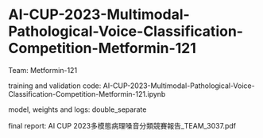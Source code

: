 # AI-CUP-2023-Multimodal-Pathological-Voice-Classification-Competition-Metformin-121
Team: Metformin-121

training and validation code: AI-CUP-2023-Multimodal-Pathological-Voice-Classification-Competition-Metformin-121.ipynb

model, weights and logs: double_separate

final report: AI CUP 2023多模態病理嗓音分類競賽報告_TEAM_3037.pdf
